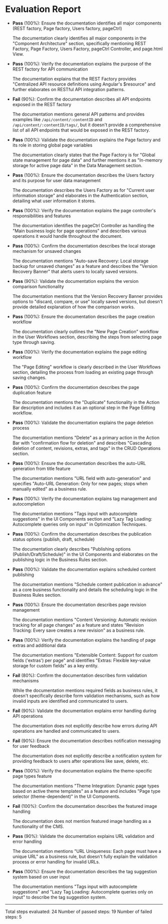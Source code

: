 # Evaluation Report

- **Pass** (100%): Ensure the documentation identifies all major components (REST factory, Page factory, Users factory, pageCtrl)
  
  The documentation clearly identifies all major components in the "Component Architecture" section, specifically mentioning REST Factory, Page Factory, Users Factory, pageCtrl Controller, and page.html View.

- **Pass** (100%): Verify the documentation explains the purpose of the REST factory for API communication
  
  The documentation explains that the REST Factory provides "Centralized API resource definitions using Angular's $resource" and further elaborates on RESTful API integration patterns.

- **Fail** (90%): Confirm the documentation describes all API endpoints exposed in the REST factory
  
  The documentation mentions general API patterns and provides examples like `/api/content/:contentID` and `/api/content/:contentID/tags/`, but it doesn't provide a comprehensive list of all API endpoints that would be exposed in the REST factory.

- **Pass** (100%): Validate the documentation explains the Page factory and its role in storing global page variables
  
  The documentation clearly states that the Page Factory is for "Global state management for page data" and further mentions it as "In-memory storage for active page data" in the Data Management section.

- **Pass** (100%): Ensure the documentation describes the Users factory and its purpose for user data management
  
  The documentation describes the Users Factory as for "Current user information storage" and elaborates in the Authentication section, detailing what user information it stores.

- **Pass** (100%): Verify the documentation explains the page controller's responsibilities and features
  
  The documentation identifies the pageCtrl Controller as handling the "Main business logic for page operations" and describes various operations it would handle throughout the document.

- **Pass** (100%): Confirm the documentation describes the local storage mechanism for unsaved changes
  
  The documentation mentions "Auto-save Recovery: Local storage backup for unsaved changes" as a feature and describes the "Version Recovery Banner" that alerts users to locally saved versions.

- **Pass** (90%): Validate the documentation explains the version comparison functionality
  
  The documentation mentions that the Version Recovery Banner provides options to "discard, compare, or use" locally saved versions, but doesn't provide detailed explanation of how the comparison works.

- **Pass** (100%): Ensure the documentation describes the page creation workflow
  
  The documentation clearly outlines the "New Page Creation" workflow in the User Workflows section, describing the steps from selecting page type through saving.

- **Pass** (100%): Verify the documentation explains the page editing workflow
  
  The "Page Editing" workflow is clearly described in the User Workflows section, detailing the process from loading an existing page through saving changes.

- **Pass** (100%): Confirm the documentation describes the page duplication feature
  
  The documentation mentions the "Duplicate" functionality in the Action Bar description and includes it as an optional step in the Page Editing workflow.

- **Pass** (100%): Validate the documentation explains the page deletion process
  
  The documentation mentions "Delete" as a primary action in the Action Bar with "confirmation flow for deletion" and describes "Cascading deletion of content, revisions, extras, and tags" in the CRUD Operations section.

- **Pass** (100%): Ensure the documentation describes the auto-URL generation from title feature
  
  The documentation mentions "URL field with auto-generation" and specifies "Auto-URL Generation: Only for new pages; stops when manually edited" as a business rule.

- **Pass** (100%): Verify the documentation explains tag management and autocompletion
  
  The documentation mentions "Tags input with autocomplete suggestions" in the UI Components section and "Lazy Tag Loading: Autocomplete queries only on input" in Optimization Techniques.

- **Pass** (100%): Confirm the documentation describes the publication status options (publish, draft, schedule)
  
  The documentation clearly describes "Publishing options (Publish/Draft/Schedule)" in the UI Components and elaborates on the publishing logic in the Business Rules section.

- **Pass** (100%): Validate the documentation explains scheduled content publishing
  
  The documentation mentions "Schedule content publication in advance" as a core business functionality and details the scheduling logic in the Business Rules section.

- **Pass** (100%): Ensure the documentation describes page revision management
  
  The documentation mentions "Content Versioning: Automatic revision tracking for all page changes" as a feature and states "Revision Tracking: Every save creates a new revision" as a business rule.

- **Pass** (100%): Verify the documentation explains the handling of page extras and additional data
  
  The documentation mentions "Extensible Content: Support for custom fields ('extras') per page" and identifies "Extras: Flexible key-value storage for custom fields" as a key entity.

- **Fail** (80%): Confirm the documentation describes form validation mechanisms
  
  While the documentation mentions required fields as business rules, it doesn't specifically describe form validation mechanisms, such as how invalid inputs are identified and communicated to users.

- **Fail** (90%): Validate the documentation explains error handling during API operations
  
  The documentation does not explicitly describe how errors during API operations are handled and communicated to users.

- **Fail** (90%): Ensure the documentation describes notification messaging for user feedback
  
  The documentation does not explicitly describe a notification system for providing feedback to users after operations like save, delete, etc.

- **Pass** (100%): Verify the documentation explains the theme-specific page types feature
  
  The documentation mentions "Theme Integration: Dynamic page types based on active theme templates" as a feature and includes "Page type selector (theme-dependent)" in the UI Components.

- **Fail** (100%): Confirm the documentation describes the featured image handling
  
  The documentation does not mention featured image handling as a functionality of the CMS.

- **Pass** (90%): Validate the documentation explains URL validation and error handling
  
  The documentation mentions "URL Uniqueness: Each page must have a unique URL" as a business rule, but doesn't fully explain the validation process or error handling for invalid URLs.

- **Pass** (100%): Ensure the documentation describes the tag suggestion system based on user input
  
  The documentation mentions "Tags input with autocomplete suggestions" and "Lazy Tag Loading: Autocomplete queries only on input" to describe the tag suggestion system.

---

Total steps evaluated: 24
Number of passed steps: 19
Number of failed steps: 5